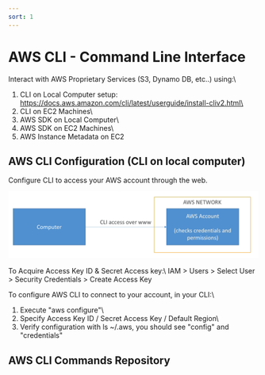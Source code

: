 ```yaml
---
sort: 1
---
```

# AWS CLI - Command Line Interface

Interact with AWS Proprietary Services (S3, Dynamo DB, etc..) using:\
1) CLI on Local Computer
setup: https://docs.aws.amazon.com/cli/latest/userguide/install-cliv2.html\
2) CLI on EC2 Machines\
3) AWS SDK on Local Computer\
4) AWS SDK on EC2 Machines\
5) AWS Instance Metadata on EC2

## AWS CLI Configuration (CLI on local computer)

Configure CLI to access your AWS account through the web.

<p align=center>
  <img src="blob/aws-cli-pic1.PNG">
</p>

To Acquire Access Key ID & Secret Access key:\ 
IAM > Users > Select User > Security Credentials > Create Access Key

To configure AWS CLI to connect to your account, in your CLI:\
1) Execute "aws configure"\
2) Specify Access Key ID / Secret Access Key / Default Region\
3) Verify configuration with ls ~/.aws, you should see "config" and "credentials"

## AWS CLI Commands Repository 